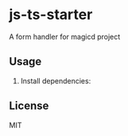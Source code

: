 # js-ts-starter

A form handler for magicd project

## Usage

1. Install dependencies:

## License

MIT
